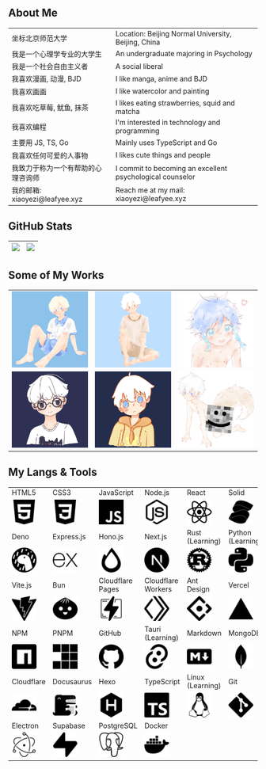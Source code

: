 ## About Me

<table>
  <tr>
    <td>坐标北京师范大学</td>
    <td>Location: Beijing Normal University, Beijing, China</td>
  <tr>
    <td>我是一个心理学专业的大学生</td>
    <td>An undergraduate majoring in Psychology</td>
  </tr>
  <tr>
    <td>我是一个社会自由主义者</td>
    <td>A social liberal</td>
  </tr>
  <tr>
    <td>我喜欢漫画, 动漫, BJD</td>
    <td>I like manga, anime and BJD</td>
  </tr>
  <tr>
    <td>我喜欢画画</td>
    <td>I like watercolor and painting</td>
  </tr>
  <tr>
    <td>我喜欢吃草莓, 鱿鱼, 抹茶</td>
    <td>I likes eating strawberries, squid and matcha</td>
  </tr>
  <tr>
    <td>我喜欢编程</td>
    <td>I'm interested in technology and programming</td>
  </tr>
  <tr>
    <td>主要用 JS, TS, Go</td>
    <td>Mainly uses TypeScript and Go</td>
  </tr>
  <tr>
    <td>我喜欢任何可爱的人事物</td>
    <td>I likes cute things and people</td>
  </tr>
  <tr>
    <td>我致力于称为一个有帮助的心理咨询师</td>
    <td>I commit to becoming an excellent psychological counselor</td>
  </tr>
  <tr>
    <td>我的邮箱: xiaoyezi@leafyee.xyz</td>
    <td>Reach me at my mail: xiaoyezi@leafyee.xyz</td>
  </tr>
</table>

## GitHub Stats

|![](https://github.leafyee.xyz/api?username=LeafYeeXYZ&show_icons=true&rank_icon=github&show=reviews,prs_merged,prs_merged_percentage)|![](https://github.leafyee.xyz/api/top-langs/?username=LeafYeeXYZ&size_weight=0.5&count_weight=0.5&langs_count=6)|
|:---:|:---:|

## Some of My Works

<table>
  <tr>
    <td><img src="photos/5.png" width="200px"></td>
    <td><img src="photos/3.jpg" width="200px"></td>
    <td><img src="photos/4.jpg" width="200px"></td>
  </tr>
  <tr>
    <td><img src="photos/2.png" width="200px"></td>
    <td><img src="photos/1.png" width="200px"></td>
    <td><img src="photos/6.jpg" width="200px"></td>
  </tr>
</table>

## My Langs & Tools
<table class="skills">
  <tr>
    <td>HTML5</td>
    <td>CSS3</td>
    <td>JavaScript</td>
    <td>Node.js</td>
    <td>React</td>
    <td>Solid</td>
    <td>Wails</td>
  </tr>
  <tr>
    <td><img src="icons/html5.svg" width="50px"></td>
    <td><img src="icons/css3.svg" width="50px"></td>
    <td><img src="icons/javascript.svg" width="50px"></td>
    <td><img src="icons/nodedotjs.svg" width="50px"></td>
    <td><img src="icons/react.svg" width="50px"></td>
    <td><img src="icons/solid.svg" width="50px"></td>
    <td><img src="icons/wails.svg" width="50px"></td>
  </tr>
  <tr>
    <td>Deno</td>
    <td>Express.js</td>
    <td>Hono.js</td>
    <td>Next.js</td>
    <td>Rust<br>(Learning)</td>
    <td>Python<br>(Learning)</td>
    <td>GoLang</td>
  </tr>
  <tr>
    <td><img src="icons/deno.svg" width="50px"></td>
    <td><img src="icons/express.svg" width="50px"></td>
    <td><img src="icons/hono.svg" width="50px"></td>
    <td><img src="icons/nextdotjs.svg" width="50px"></td>
    <td><img src="icons/rust.svg" width="50px"></td>
    <td><img src="icons/python.svg" width="50px"></td>
    <td><img src="icons/go.svg" width="50px"></td>
  </tr>
  <tr>
    <td>Vite.js</td>
    <td>Bun</td>
    <td>Cloudflare Pages</td>
    <td>Cloudflare Workers</td>
    <td>Ant Design</td>
    <td>Vercel</td>
    <td>Puppeteer</td>
  </tr>
  <tr>
    <td><img src="icons/vite.svg" width="50px"></td>
    <td><img src="icons/bun.svg" width="50px"></td>
    <td><img src="icons/cloudflarepages.svg" width="50px"></td>
    <td><img src="icons/cloudflareworkers.svg" width="50px"></td>
    <td><img src="icons/antdesign.svg" width="50px"></td>
    <td><img src="icons/vercel.svg" width="50px"></td>
    <td><img src="icons/puppeteer.svg" width="50px"></td>
  </tr>
  <tr>
    <td>NPM</td>
    <td>PNPM</td>
    <td>GitHub</td>
    <td>Tauri<br>(Learning)</td>
    <td>Markdown</td>
    <td>MongoDB</td>
    <td>Playwright</td>
  </tr>
  <tr>
    <td><img src="icons/npm.svg" width="50px"></td>
    <td><img src="icons/pnpm.svg" width="50px"></td>
    <td><img src="icons/github.svg" width="50px"></td>
    <td><img src="icons/tauri.svg" width="50px"></td>
    <td><img src="icons/markdown.svg" width="50px"></td>
    <td><img src="icons/mongodb.svg" width="50px"></td>
    <td><img src="icons/playwright.svg" width="50px"></td>
  </tr>
  <tr>
    <td>Cloudflare</td>
    <td>Docusaurus</td>
    <td>Hexo</td>
    <td>TypeScript</td>
    <td>Linux<br>(Learning)</td>
    <td>Git</td>
    <td>TailwindCSS</td>
  </tr>
  <tr>
    <td><img src="icons/cloudflare.svg" width="50px"></td>
    <td><img src="icons/docusaurus.svg" width="50px"></td>
    <td><img src="icons/hexo.svg" width="50px"></td>
    <td><img src="icons/typescript.svg" width="50px"></td>
    <td><img src="icons/linux.svg" width="50px"></td>
    <td><img src="icons/git.svg" width="50px"></td>
    <td><img src="icons/tailwindcss.svg" width="50px"></td>
  </tr>
  <tr>
    <td>Electron</td>
    <td>Supabase</td>
    <td>PostgreSQL</td>
    <td>Docker</td>
  </tr>
  <tr>
    <td><img src="icons/electron.svg" width="50px"></td>
    <td><img src="icons/supabase.svg" width="50px"></td>
    <td><img src="icons/postgresql.svg" width="50px"></td>
    <td><img src="icons/docker.svg" width="50px"></td>
  </tr>
</table>
